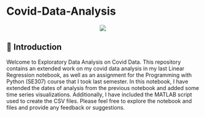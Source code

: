 # Covid-Data-Analysis

<div class="div" style="display: flex; flex-direction: row; flex-wrap: wrap; justify-content: center; align-items: center;"><img style="display: flex; flex-direction: row; flex-wrap: wrap; justify-content: center; align-items: center;" src="covidglobalportion1.gif"></img></div>

## 👋 Introduction

Welcome to Exploratory Data Analysis on Covid Data. This repository contains an extended work on my covid data analysis in my last Linear Regression notebook, as well as an assignment for the Programming with Python (SE307) course that I took last semester. In this notebook, I have extended the dates of analysis from the previous notebook and added some time series visualizations. Additionally, I have included the MATLAB script used to create the CSV files. Please feel free to explore the notebook and files and provide any feedback or suggestions.
